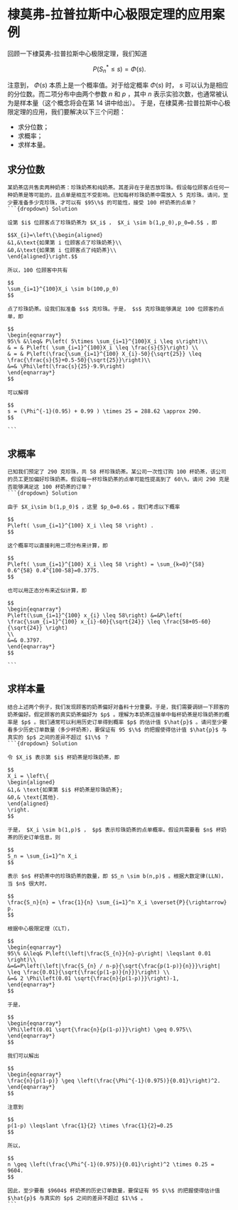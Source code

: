 # 棣莫弗-拉普拉斯中心极限定理的应用案例
回顾一下棣莫弗-拉普拉斯中心极限定理，我们知道

$$
P(S_n^{\ast} \leq s) = \Phi(s).
$$

注意到， $\Phi(s)$ 本质上是一个概率值。对于给定概率 $\Phi(s)$ 时， $s$ 可以认为是相应的分位数。而二项分布中由两个参数 $n$ 和 $p$ ，其中 $n$ 表示实验次数，也通常被认为是样本量（这个概念将会在第 14 讲中给出）。
于是，在棣莫弗-拉普拉斯中心极限定理的应用，我们要解决以下三个问题：

- 求分位数；
- 求概率；
- 求样本量。

## 求分位数

`````{prf:example}
某奶茶店共售卖两种奶茶：珍珠奶茶和纯奶茶。其差异在于是否放珍珠。假设每位顾客点任何一种奶茶是等可能的，且点单是相互不受影响。已知每杯珍珠奶茶中需放入 5 克珍珠。请问，至少要准备多少克珍珠，才可以有 $95\%$ 的可能性，接受 100 杯奶茶的点单？
```{dropdown} Solution

设第 $i$ 位顾客点了珍珠奶茶为 $X_i$ ， $X_i \sim b(1,p_0),p_0=0.5$ ，即

$$X_{i}=\left\{\begin{aligned}
&1,&\text{如果第 i 位顾客点了珍珠奶茶}\\
&0,&\text{如果第 i 位顾客点了纯奶茶}\\
\end{aligned}\right.$$

所以，100 位顾客中共有

$$
\sum_{i=1}^{100}X_i \sim b(100,p_0)
$$

点了珍珠奶茶。设我们拟准备 $s$ 克珍珠。于是， $s$ 克珍珠能够满足 100 位顾客的点单，即

$$
\begin{eqnarray*}
95\% &\leq& P\left( 5\times \sum_{i=1}^{100}X_i \leq s\right)\\
& = & P\left( \sum_{i=1}^{100}X_i \leq \frac{s}{5}\right) \\
& = & P\left(\frac{\sum_{i=1}^{100} X_{i}-50}{\sqrt{25}} \leq \frac{\frac{s}{5}+0.5-50}{\sqrt{25}}\right)\\
&=& \Phi\left(\frac{s}{25}-9.9\right)
\end{eqnarray*}
$$

可以解得

$$
s = (\Phi^{-1}(0.95) + 0.99 ) \times 25 = 288.62 \approx 290.
$$

```
`````
## 求概率

`````{prf:example}
已知我们预定了 290 克珍珠，共 58 杯珍珠奶茶。某公司一次性订购 100 杯奶茶，该公司的员工更加偏好珍珠奶茶。假设每一杯珍珠奶茶的点单可能性提高到了 60\%，请问 290 克是否能够满足这 100 杯奶茶的订单？
```{dropdown} Solution

由于 $X_i\sim b(1,p_0)$ ，这里 $p_0=0.6$ 。我们考虑以下概率

$$
P\left( \sum_{i=1}^{100} X_i \leq 58 \right) .
$$

这个概率可以直接利用二项分布来计算，即

$$
P\left( \sum_{i=1}^{100} X_i \leq 58 \right) = \sum_{k=0}^{58} 0.6^{58} 0.4^{100-58}=0.3775.
$$

也可以用正态分布来近似计算，即

$$
\begin{eqnarray*}
P\left(\sum_{i=1}^{100} x_{i} \leq 58\right) &=&P\left( \frac{\sum_{i=1}^{100} x_{i}-60}{\sqrt{24}} \leq \frac{58+05-60}{\sqrt{24}} \right)
\\
&=& 0.3797.
\end{eqnarray*}
$$

```
`````
## 求样本量

`````{prf:example}
结合上述两个例子，我们发现顾客的奶茶偏好对备料十分重要。于是，我们需要调研一下顾客的奶茶偏好。假定顾客的真实奶茶偏好为 $p$ 。理解为本奶茶店接单中每杯奶茶是珍珠奶茶的概率是 $p$ 。我们通常可以利用历史订单得到概率 $p$ 的估计值 $\hat{p}$ 。请问至少要看多少历史订单数量（多少杯奶茶），要保证有 95 $\%$ 的把握使得估计值 $\hat{p}$ 与真实的 $p$ 之间的差异不超过 $1\%$ ？
```{dropdown} Solution

令 $X_i$ 表示第 $i$ 杯奶茶是珍珠奶茶，即

$$
X_i = \left\{
\begin{aligned}
&1,& \text{如果第 $i$ 杯奶茶是珍珠奶茶};
&0,& \text{其他}.
\end{aligned}
\right.
$$

于是， $X_i \sim b(1,p)$ ， $p$ 表示珍珠奶茶的点单概率。假设共需要看 $n$ 杯奶茶的历史订单信息，则

$$
S_n = \sum_{i=1}^n X_i
$$

表示 $n$ 杯奶茶中的珍珠奶茶的数量，即 $S_n \sim b(n,p)$ 。根据大数定律(LLN)，当 $n$ 很大时，

$$
\frac{S_n}{n} = \frac{1}{n} \sum_{i=1}^n X_i \overset{P}{\rightarrow} p.
$$

根据中心极限定理（CLT），

$$
\begin{eqnarray*}
95\% &\leq& P\left(\left|\frac{S_{n}}{n}-p\right| \leqslant 0.01 \right)\\
&=&=P\left(\left|\frac{S_{n} / n-p}{\sqrt{\frac{p(1-p)}{n}}}\right| \leq \frac{0.01}{\sqrt{\frac{p(1-p)}{n}}}\right) \\
&=& 2 \Phi\left(0.01 \sqrt{\frac{n}{p(1-p)}}\right)-1,
\end{eqnarray*}
$$

于是，

$$
\begin{eqnarray*}
\Phi\left(0.01 \sqrt{\frac{n}{p(1-p)}}\right) \geq 0.975\\
\end{eqnarray*}
$$

我们可以解出

$$
\begin{eqnarray*}
\frac{n}{p(1-p)} \geq \left(\frac{\Phi^{-1}(0.975)}{0.01}\right)^2.
\end{eqnarray*}
$$

注意到

$$
p(1-p) \leqslant \frac{1}{2} \times \frac{1}{2}=0.25
$$

所以，

$$
n \geq \left(\frac{\Phi^{-1}(0.975)}{0.01}\right)^2 \times 0.25 = 9604.
$$

因此，至少要看 $9604$ 杯奶茶的历史订单数量，要保证有 95 $\%$ 的把握使得估计值 $\hat{p}$ 与真实的 $p$ 之间的差异不超过 $1\%$ 。
```
`````